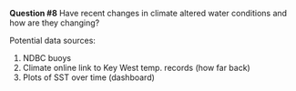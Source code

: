 **Question #8**
Have recent changes in climate altered water conditions and how are they changing?

Potential data sources:
1. NDBC buoys
2. Climate online link to Key West temp. records (how far back)
3. Plots of SST over time (dashboard)
